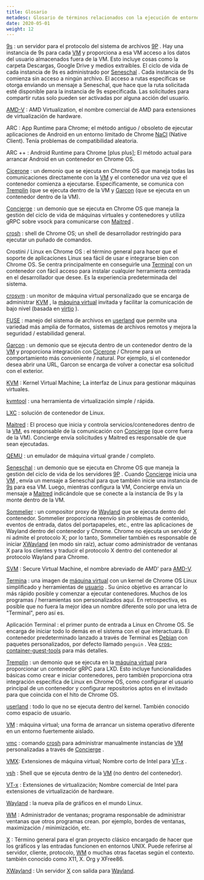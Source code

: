 ```yaml
---
title: Glosario
metadesc: Glosario de términos relacionados con la ejecución de entornos Linux en Chrome OS.
date: 2020-05-01
weight: 12
---
```


[9s](https://chromium.googlesource.com/chromiumos/platform2/+/master/vm_tools/9s/)
: un servidor para el protocolo del sistema de archivos [9P](http://man.cat-v.org/plan_9/5/intro) . Hay una instancia de 9s para cada [VM](#term--vm) y proporciona a esa VM acceso a los datos del usuario almacenados fuera de la VM. Esto incluye cosas como la carpeta Descargas, Google Drive y medios extraíbles. El ciclo de vida de cada instancia de 9s es administrado por [Seneschal](#term--seneschal) . Cada instancia de 9s comienza sin acceso a ningún archivo. El acceso a rutas específicas se otorga enviando un mensaje a Seneschal, que hace que la ruta solicitada esté disponible para la instancia de 9s especificada. Las solicitudes para compartir rutas solo pueden ser activadas por alguna acción del usuario.

[AMD-V](https://en.wikipedia.org/wiki/AMD-V)
: AMD Virtualization, el nombre comercial de AMD para extensiones de virtualización de hardware.

ARC
: App Runtime para Chrome; el método antiguo / obsoleto de ejecutar aplicaciones de Android en un entorno limitado de Chrome [NaCl](https://developer.chrome.com/native-client) (Native Client). Tenía problemas de compatibilidad aleatoria.

ARC ++
: Android Runtime para Chrome [plus plus]; El método actual para arrancar Android en un contenedor en Chrome OS.

[Cicerone](https://chromium.googlesource.com/chromiumos/platform2/+/master/vm_tools/cicerone/)
: un demonio que se ejecuta en Chrome OS que maneja todas las comunicaciones directamente con la [VM](#term--vm) y el contenedor una vez que el contenedor comienza a ejecutarse. Específicamente, se comunica con [Tremplin](#term--tremplin) (que se ejecuta dentro de la VM y [Garcon](#term--garcon) (que se ejecuta en un contenedor dentro de la VM).

[Concierge](https://chromium.googlesource.com/chromiumos/platform2/+/master/vm_tools/concierge/)
: un demonio que se ejecuta en Chrome OS que maneja la gestión del ciclo de vida de máquinas virtuales y contenedores y utiliza gRPC sobre vsock para comunicarse con [Maitred](#term--maitred) .

[crosh](https://chromium.googlesource.com/chromiumos/platform2/+/master/crosh/)
: shell de Chrome OS; un shell de desarrollador restringido para ejecutar un puñado de comandos.

Crostini / Linux en Chrome OS
: el término general para hacer que el soporte de aplicaciones Linux sea fácil de usar e integrarse bien con Chrome OS. Se centra principalmente en conseguirle una [Terminal](#term--aplicación-terminal) con un contenedor con fácil acceso para instalar cualquier herramienta centrada en el desarrollador que desee. Es la experiencia predeterminada del sistema.

[crosvm](https://chromium.googlesource.com/chromiumos/platform/crosvm/)
: un monitor de máquina virtual personalizado que se encarga de administrar [KVM](#term--kvm) , la [máquina virtual](#term--vm) invitada y facilitar la comunicación de bajo nivel (basada en [virtio](http://docs.oasis-open.org/virtio/virtio/v1.0/virtio-v1.0.html) ).

[FUSE](https://github.com/libfuse/libfuse/)
: manejo del sistema de archivos en [userland](#term--userland) que permite una variedad más amplia de formatos, sistemas de archivos remotos y mejora la seguridad / estabilidad general.

[Garcon](https://chromium.googlesource.com/chromiumos/platform2/+/master/vm_tools/garcon/)
: un demonio que se ejecuta dentro de un contenedor dentro de la [VM](#term--vm) y proporciona integración con [Cicerone](#term--cicerone) / Chrome para un comportamiento más conveniente / natural. Por ejemplo, si el contenedor desea abrir una URL, Garcon se encarga de volver a conectar esa solicitud con el exterior.

[KVM](https://www.linux-kvm.org/)
: Kernel Virtual Machine; La interfaz de Linux para gestionar máquinas virtuales.

[kvmtool](https://git.kernel.org/pub/scm/linux/kernel/git/will/kvmtool.git/)
: una herramienta de virtualización simple / rápida.

[LXC](https://linuxcontainers.org/lxc/introduction/)
: solución de contenedor de Linux.

[Maitred](https://chromium.googlesource.com/chromiumos/platform2/+/master/vm_tools/maitred/)
: El proceso que inicia y controla servicios/contenedores dentro de la [VM](#term--vm), es responsable de la comunicación con [Concierge](#term--concierge) (que corre fuera de la VM). Concierge envía solicitudes y Maitred es responsable de que sean ejecutadas.

[QEMU](https://www.qemu.org/)
: un emulador de máquina virtual grande / completo.

[Seneschal](https://chromium.googlesource.com/chromiumos/platform2/+/master/vm_tools/seneschal/)
: un demonio que se ejecuta en Chrome OS que maneja la gestión del ciclo de vida de los servidores [9P](http://man.cat-v.org/plan_9/5/intro) . Cuando [Concierge](#term--concierge) inicia una [VM](#term--vm) , envía un mensaje a Seneschal para que también inicie una instancia de [9s](#term--9s) para esa VM. Luego, mientras configura la VM, Concierge envía un mensaje a [Maitred](#term--maitred) indicándole que se conecte a la instancia de 9s y la monte dentro de la VM.

[Sommelier](https://chromium.googlesource.com/chromiumos/platform2/+/master/vm_tools/sommelier/)
: un compositor proxy de [Wayland](#term--wayland) que se ejecuta dentro del contenedor. Sommelier proporciona reenvío sin problemas de contenido, eventos de entrada, datos del portapapeles, etc., entre las aplicaciones de Wayland dentro del contenedor y Chrome. Chrome no ejecuta un servidor [X](#term--x) ni admite el protocolo X; por lo tanto, Sommelier también es responsable de iniciar [XWayland](#term--xwayland) (en modo sin raíz), actuar como administrador de ventanas X para los clientes y traducir el protocolo X dentro del contenedor al protocolo Wayland para Chrome.

[SVM](https://en.wikipedia.org/wiki/AMD-V)
: Secure Virtual Machine, el nombre abreviado de AMD' para [AMD-V](#term--amd-v).

[Termina](https://chromium.googlesource.com/chromiumos/overlays/board-overlays/+/master/project-termina/)
: una imagen de [máquina virtual](#term--vm) con un kernel de Chrome OS Linux simplificado y herramientas de [usuario](#term--userland) . Su único objetivo es arrancar lo más rápido posible y comenzar a ejecutar contenedores. Muchos de los programas / herramientas son personalizados aquí. En retrospectiva, es posible que no fuera la mejor idea un nombre diferente solo por una letra de "Terminal", pero así es.

Aplicación Terminal
: el primer punto de entrada a Linux en Chrome OS. Se encarga de iniciar todo lo demás en el sistema con el que interactuará. El contenedor predeterminado lanzado a través de Terminal es [Debian](https://www.debian.org/) con paquetes personalizados, por defecto llamado `penguin` . Vea [cros-container-guest-tools](https://chromium.googlesource.com/chromiumos/containers/cros-container-guest-tools/) para más detalles.

[Tremplin](https://chromium.googlesource.com/chromiumos/platform/tremplin/+/master/)
: un demonio que se ejecuta en la [máquina virtual](#term--vm) para proporcionar un contenedor gRPC para LXD. Esto incluye funcionalidades básicas como crear e iniciar contenedores, pero también proporciona otra integración específica de Linux en Chrome OS, como configurar el usuario principal de un contenedor y configurar repositorios aptos en el invitado para que coincida con el hito de Chrome OS.

[userland](https://en.wikipedia.org/wiki/User_space)
: todo lo que no se ejecuta dentro del kernel. También conocido como espacio de usuario.

[VM](https://en.wikipedia.org/wiki/Virtual_machine)
: máquina virtual; una forma de arrancar un sistema operativo diferente en un entorno fuertemente aislado.

[vmc](https://chromium.googlesource.com/chromiumos/platform2/+/master/vm_tools/concierge/)
: comando [crosh](#term--crosh) para administrar manualmente instancias de [VM](#term--vm) personalizadas a través de [Concierge](#term--concierge) .

[VMX](https://en.wikipedia.org/wiki/Intel%20VT-x): Extensiones de máquina virtual; Nombre corto de Intel para [VT-x](#term--vt-x) .

[vsh](https://chromium.googlesource.com/chromiumos/platform2/+/master/vm_tools/vsh/)
: Shell que se ejecuta dentro de la [VM](#term--vm) (no dentro del contenedor).

[VT-x](https://en.wikipedia.org/wiki/Intel%20VT-x)
: Extensiones de virtualización; Nombre comercial de Intel para extensiones de virtualización de hardware.

[Wayland](https://wayland.freedesktop.org/)
: la nueva pila de gráficos en el mundo Linux.

[WM](https://en.wikipedia.org/wiki/X_window_manager)
: Administrador de ventanas; programa responsable de administrar ventanas que otros programas crean. por ejemplo, bordes de ventanas, maximización / minimización, etc.

[X](https://en.wikipedia.org/wiki/X_Window_System)
: Término general para el gran proyecto clásico encargado de hacer que los gráficos y las entradas funcionen en entornos UNIX. Puede referirse al servidor, cliente, protocolo, [WM](#term--wm) o muchas otras facetas según el contexto. también conocido como X11, <span>X.</span> Org y XFree86.

[XWayland](https://wayland.freedesktop.org/xserver.html)
: Un servidor [X](#term--x) con salida para [Wayland](#term--wayland).
